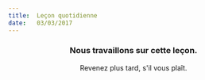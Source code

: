```yaml
---
title:  Leçon quotidienne
date:   03/03/2017
---
```


### <center>Nous travaillons sur cette leçon.</center>
<center>Revenez plus tard, s'il vous plaît.</center>